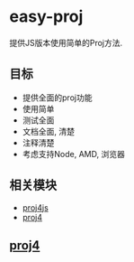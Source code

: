 easy-proj
================
提供JS版本使用简单的Proj方法.


## 目标

* 提供全面的proj功能
* 使用简单
* 测试全面
* 文档全面, 清楚
* 注释清楚
* 考虑支持Node, AMD, 浏览器


## 相关模块

* [proj4js](https://npmjs.org/package/proj4js)
* [proj4](https://npmjs.org/package/proj4)

## [proj4](https://trac.osgeo.org/proj/)





